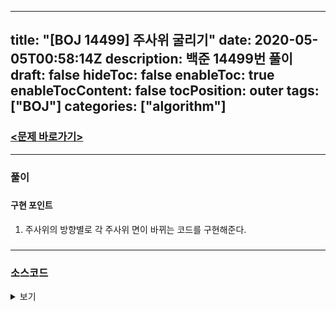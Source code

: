 
---
title: "[BOJ 14499] 주사위 굴리기"
date: 2020-05-05T00:58:14Z
description: 백준 14499번 풀이
draft: false
hideToc: false
enableToc: true
enableTocContent: false
tocPosition: outer
tags: ["BOJ"]
categories: ["algorithm"]
---

### [<문제 바로가기>](https://www.acmicpc.net/problem/14499)


---

### 풀이

#####
#### 구현 포인트
1. 주사위의 방향별로 각 주사위 면이 바뀌는 코드를 구현해준다.

#####

---

### 소스코드
<details><summary>보기</summary>

```c++
#include <iostream>

using namespace std;

int Map[21][21];
int Move_Dir[1000];

int dice[7];
int dx[4] = {1,-1,0,0};
int dy[4] = {0,0,-1,1};

int N,M,K;

void solve(int x , int y);
bool IsSafe(int x , int y);

int main()
{
	ios_base::sync_with_stdio(false);
	cin.tie(nullptr);
	cout.tie(nullptr);
	
	int x,y,i,j;
	
	cin >> N >> M >> y >> x >> K;
	
	for(i=0; i<N; i++)
		for(j=0; j<M; j++)
			cin >> Map[i][j];
	
	for(i=0; i<K; i++)
		cin >> Move_Dir[i];
	
	solve(x,y);
}

void solve(int x , int y)
{
	int i,dir,nx,ny,top;
	
	for(i=0; i<K; i++)
	{
		dir = Move_Dir[i];
		
		nx = x + dx[dir-1];
		ny = y +dy[dir-1];
		
		if(!IsSafe(nx,ny))	continue;
		
		x = nx;
		y = ny;
		
		top = dice[1];
		
		if(dir == 1)
		{
			dice[1] = dice[4];
			dice[4] = dice[6];
			dice[6] = dice[3];
			dice[3] = top;
		}
		
		else if(dir == 2)
		{
			dice[1] = dice[3];
			dice[3] = dice[6];
			dice[6] = dice[4];
			dice[4] = top;
		}
		
		else if(dir == 3)
		{
			dice[1] = dice[5];
			dice[5] = dice[6];
			dice[6] = dice[2];
			dice[2] = top;
		}
		
		else
		{
			dice[1] = dice[2];
			dice[2] = dice[6];
			dice[6] = dice[5];
			dice[5] = top;
		}
		
		if(Map[y][x] == 0)	Map[y][x] = dice[6];
		else
		{
			dice[6] = Map[y][x];
			Map[y][x] = 0;
		}
		
		cout << dice[1] << "\n";
	}
}

bool IsSafe(int x , int y)
{
	return x >= 0 && x < M && y >= 0 && y < N;
}

```


</details>